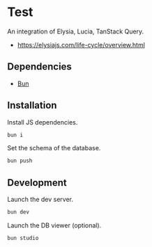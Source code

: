 # Test

An integration of Elysia, Lucia, TanStack Query.

- https://elysiajs.com/life-cycle/overview.html

## Dependencies

- [Bun]

## Installation

Install JS dependencies.
```bash
bun i
```

Set the schema of the database.
```bash
bun push
```

## Development

Launch the dev server.
```bash
bun dev
```

Launch the DB viewer (optional).
```bash
bun studio
```

[Bun]: https://bun.sh

